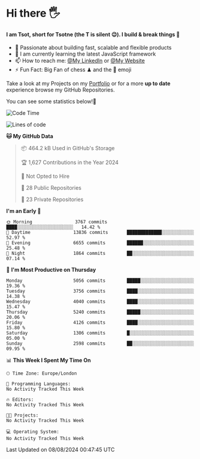 # Hi there :raised_hand_with_fingers_splayed:
#### I am Tsot, short for Tsotne (the T is silent :wink:). I build & break things :space_invader:
- :telescope: Passionate about building fast, scalable and flexible products
- :seedling: I am currently learning the latest JavaScript framework 
- :mailbox: How to reach me: [@My LinkedIn](https://www.linkedin.com/in/tsotne-gvadzabia/) or [@My Website](https://tsotne.co.uk/contact)
- :zap: Fun Fact: Big Fan of chess ♟ and the 👾 emoji

Take a look at my Projects on my [Portfolio](https://tsotne.co.uk/) or for a more **up to date** experience browse my GitHub Repositories.

You can see some statistics below!:space_invader:
<!--START_SECTION:waka-->
![Code Time](http://img.shields.io/badge/Code%20Time-761%20hrs%202%20mins-blue)

![Lines of code](https://img.shields.io/badge/From%20Hello%20World%20I%27ve%20Written-10.0%20million%20lines%20of%20code-blue)

**🐱 My GitHub Data** 

> 📦 464.2 kB Used in GitHub's Storage 
 > 
> 🏆 1,627 Contributions in the Year 2024
 > 
> 🚫 Not Opted to Hire
 > 
> 📜 28 Public Repositories 
 > 
> 🔑 23 Private Repositories 
 > 
**I'm an Early 🐤** 

```text
🌞 Morning                3767 commits        ████░░░░░░░░░░░░░░░░░░░░░   14.42 % 
🌆 Daytime                13836 commits       █████████████░░░░░░░░░░░░   52.97 % 
🌃 Evening                6655 commits        ██████░░░░░░░░░░░░░░░░░░░   25.48 % 
🌙 Night                  1864 commits        ██░░░░░░░░░░░░░░░░░░░░░░░   07.14 % 
```
📅 **I'm Most Productive on Thursday** 

```text
Monday                   5056 commits        █████░░░░░░░░░░░░░░░░░░░░   19.36 % 
Tuesday                  3756 commits        ████░░░░░░░░░░░░░░░░░░░░░   14.38 % 
Wednesday                4040 commits        ████░░░░░░░░░░░░░░░░░░░░░   15.47 % 
Thursday                 5240 commits        █████░░░░░░░░░░░░░░░░░░░░   20.06 % 
Friday                   4126 commits        ████░░░░░░░░░░░░░░░░░░░░░   15.80 % 
Saturday                 1306 commits        █░░░░░░░░░░░░░░░░░░░░░░░░   05.00 % 
Sunday                   2598 commits        ██░░░░░░░░░░░░░░░░░░░░░░░   09.95 % 
```


📊 **This Week I Spent My Time On** 

```text
🕑︎ Time Zone: Europe/London

💬 Programming Languages: 
No Activity Tracked This Week

🔥 Editors: 
No Activity Tracked This Week

🐱‍💻 Projects: 
No Activity Tracked This Week

💻 Operating System: 
No Activity Tracked This Week
```


 Last Updated on 08/08/2024 00:47:45 UTC
<!--END_SECTION:waka-->
